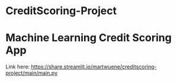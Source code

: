 # CreditScoring-Project

# Machine Learning Credit Scoring App

Link here: https://share.streamlit.io/martwuene/creditscoring-project/main/main.py

